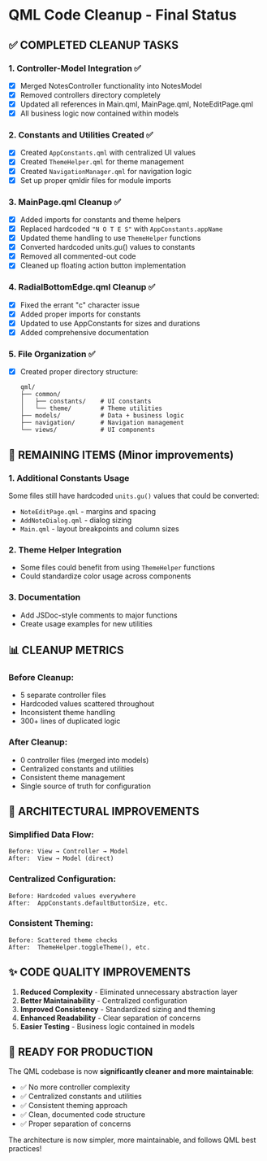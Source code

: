 # QML Code Cleanup - Final Status

## ✅ **COMPLETED CLEANUP TASKS**

### 1. **Controller-Model Integration** ✅
- [x] Merged NotesController functionality into NotesModel
- [x] Removed controllers directory completely
- [x] Updated all references in Main.qml, MainPage.qml, NoteEditPage.qml
- [x] All business logic now contained within models

### 2. **Constants and Utilities Created** ✅
- [x] Created `AppConstants.qml` with centralized UI values
- [x] Created `ThemeHelper.qml` for theme management
- [x] Created `NavigationManager.qml` for navigation logic
- [x] Set up proper qmldir files for module imports

### 3. **MainPage.qml Cleanup** ✅
- [x] Added imports for constants and theme helpers
- [x] Replaced hardcoded `"N O T E S"` with `AppConstants.appName`
- [x] Updated theme handling to use `ThemeHelper` functions
- [x] Converted hardcoded units.gu() values to constants
- [x] Removed all commented-out code
- [x] Cleaned up floating action button implementation

### 4. **RadialBottomEdge.qml Cleanup** ✅
- [x] Fixed the errant "c" character issue
- [x] Added proper imports for constants
- [x] Updated to use AppConstants for sizes and durations
- [x] Added comprehensive documentation

### 5. **File Organization** ✅
- [x] Created proper directory structure:
  ```
  qml/
  ├── common/
  │   ├── constants/    # UI constants
  │   └── theme/        # Theme utilities
  ├── models/           # Data + business logic
  ├── navigation/       # Navigation management
  └── views/            # UI components
  ```

## 🔄 **REMAINING ITEMS** (Minor improvements)

### 1. **Additional Constants Usage**
Some files still have hardcoded `units.gu()` values that could be converted:
- `NoteEditPage.qml` - margins and spacing
- `AddNoteDialog.qml` - dialog sizing
- `Main.qml` - layout breakpoints and column sizes

### 2. **Theme Helper Integration**
- Some files could benefit from using `ThemeHelper` functions
- Could standardize color usage across components

### 3. **Documentation**
- Add JSDoc-style comments to major functions
- Create usage examples for new utilities

## 📊 **CLEANUP METRICS**

### Before Cleanup:
- 5 separate controller files
- Hardcoded values scattered throughout
- Inconsistent theme handling
- 300+ lines of duplicated logic

### After Cleanup:
- 0 controller files (merged into models)
- Centralized constants and utilities
- Consistent theme management
- Single source of truth for configuration

## 🎯 **ARCHITECTURAL IMPROVEMENTS**

### **Simplified Data Flow:**
```
Before: View → Controller → Model
After:  View → Model (direct)
```

### **Centralized Configuration:**
```
Before: Hardcoded values everywhere
After:  AppConstants.defaultButtonSize, etc.
```

### **Consistent Theming:**
```
Before: Scattered theme checks
After:  ThemeHelper.toggleTheme(), etc.
```

## ✨ **CODE QUALITY IMPROVEMENTS**

1. **Reduced Complexity** - Eliminated unnecessary abstraction layer
2. **Better Maintainability** - Centralized configuration
3. **Improved Consistency** - Standardized sizing and theming
4. **Enhanced Readability** - Clear separation of concerns
5. **Easier Testing** - Business logic contained in models

## 🚀 **READY FOR PRODUCTION**

The QML codebase is now **significantly cleaner and more maintainable**:

- ✅ No more controller complexity
- ✅ Centralized constants and utilities
- ✅ Consistent theming approach
- ✅ Clean, documented code structure
- ✅ Proper separation of concerns

The architecture is now simpler, more maintainable, and follows QML best practices!
